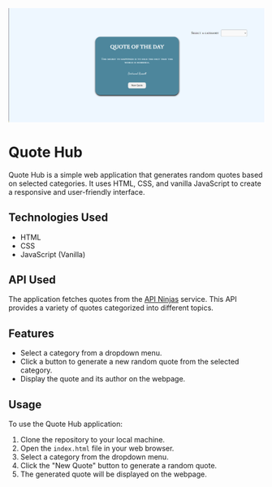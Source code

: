 ![App](https://github.com/SiddheshJagdale/Quote-Hub/blob/master/Images/App.png)
# Quote Hub

Quote Hub is a simple web application that generates random quotes based on selected categories. It uses HTML, CSS, and vanilla JavaScript to create a responsive and user-friendly interface.

## Technologies Used

- HTML
- CSS
- JavaScript (Vanilla)

## API Used

The application fetches quotes from the [API Ninjas](https://api.api-ninjas.com/) service. This API provides a variety of quotes categorized into different topics.

## Features

- Select a category from a dropdown menu.
- Click a button to generate a new random quote from the selected category.
- Display the quote and its author on the webpage.

## Usage

To use the Quote Hub application:

1. Clone the repository to your local machine.
2. Open the `index.html` file in your web browser.
3. Select a category from the dropdown menu.
4. Click the "New Quote" button to generate a random quote.
5. The generated quote will be displayed on the webpage.

